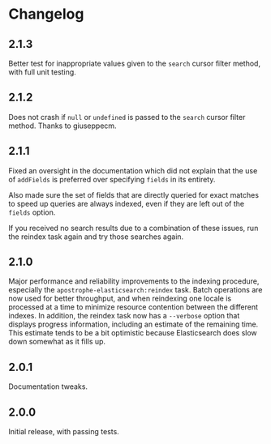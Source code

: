 # Changelog

## 2.1.3

Better test for inappropriate values given to the `search` cursor filter method, with full unit testing.

## 2.1.2

Does not crash if `null` or `undefined` is passed to the `search` cursor filter method. Thanks to giuseppecm.

## 2.1.1

Fixed an oversight in the documentation which did not explain that the use of `addFields` is preferred over specifying `fields` in its entirety.

Also made sure the set of fields that are directly queried for exact matches to speed up queries are always indexed, even if they are left out of the `fields` option.

If you received no search results due to a combination of these issues, run the reindex task again and try those searches again.

## 2.1.0

Major performance and reliability improvements to the indexing procedure, especially the `apostrophe-elasticsearch:reindex` task. Batch operations are now used for better throughput, and when reindexing one locale is processed at a time to minimize resource contention between the different indexes. In addition, the reindex task now has a `--verbose` option that displays progress information, including an estimate of the remaining time. This estimate tends to be a bit optimistic because Elasticsearch does slow down somewhat as it fills up.

## 2.0.1

Documentation tweaks.

## 2.0.0

Initial release, with passing tests.
